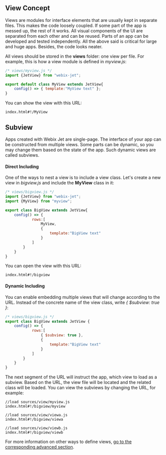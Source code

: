 ## View Concept

Views are modules for interface elements that are usually kept in separate files. This makes the code loosely coupled. If some part of the app is messed up, the rest of it works. All visual components of the UI are separated from each other and can be reused. Parts of an app can be developed and tested independently. All the above said is critical for large and huge apps. Besides, the code looks neater.

All views should be stored in the **views** folder: one view per file. For example, this is how a view module is defined in _myview.js_:

```js
/* views/myview.js */
import {JetView} from "webix-jet";

export default class MyView extends JetView{
    config() => { template:"MyView text" };
}
```

You can show the view with this URL:

```
index.html#!/MyView
```

## Subview

Apps created with Webix Jet are single-page. The interface of your app can be constructed from multiple views. Some parts can be dynamic, so you may change them based on the state of the app. Such dynamic views are called subviews. 

#### Direct Including

One of the ways to nest a view is to include a view class. Let's create a new view in _bigview.js_ and include the **MyView** class in it:

```js
/* views/bigview.js */
import {JetView} from "webix-jet";
import {MyView} from "myview";

export class BigView extends JetView{
    config() => { 
            rows:[
                MyView,
                {
                    template:"BigView text"
                }
            ]   
        }
    }
}
```

You can open the view with this URL:

```
index.html#!/bigview
```

#### Dynamic Including 

You can enable embedding multiple views that will change according to the URL. Instead of the concrete name of the view class, write *{ $subview: true }*:

```js
/* views/bigview.js */
export class BigView extends JetView {
    config() => { 
            rows:[
                { $subview: true },
                {
                    template:"BigView text"
                }
            ]   
        }
    }
}
```

The next segment of the URL will instruct the app, which view to load as a subview. Based on the URL, the view file will be located and the related class will be loaded. You can view the subviews by changing the URL, for example:

```
//load sources/view/myview.js
index.html#!/bigview/myview

//load sources/view/viewa.js
index.html#!/bigview/viewa

//load sources/view/viewb.js
index.html#!/bigview/viewb
```

For more information on other ways to define views, [go to the corresponding advanced section](../details/views.md).